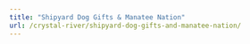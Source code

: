 ```yaml
---
title: "Shipyard Dog Gifts & Manatee Nation"
url: /crystal-river/shipyard-dog-gifts-and-manatee-nation/
---
```

